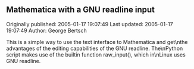 ## Mathematica with a GNU readline input

Originally published: 2005-01-17 19:07:49
Last updated: 2005-01-17 19:07:49
Author: George Bertsch

This is a simple way to use the text interface to Mathematica and get\nthe advantages of the editing capabilities of the GNU readline.  The\nPython script makes use of the builtin function raw_input(), which in\nLinux uses GNU readline.
